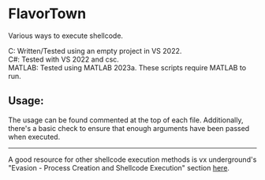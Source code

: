 # FlavorTown
Various ways to execute shellcode.  

C: Written/Tested using an empty project in VS 2022.  
C#: Tested with VS 2022 and csc.  
MATLAB: Tested using MATLAB 2023a. These scripts require MATLAB to run.

## Usage:
The usage can be found commented at the top of each file. Additionally, there's a basic check to ensure that enough arguments have been passed when executed.

-----

A good resource for other shellcode execution methods is vx underground's "Evasion - Process Creation and Shellcode Execution" section [here](https://vx-underground.org/Papers/Windows/Evasion%20-%20Process%20Creation%20and%20Shellcode%20Execution).  

